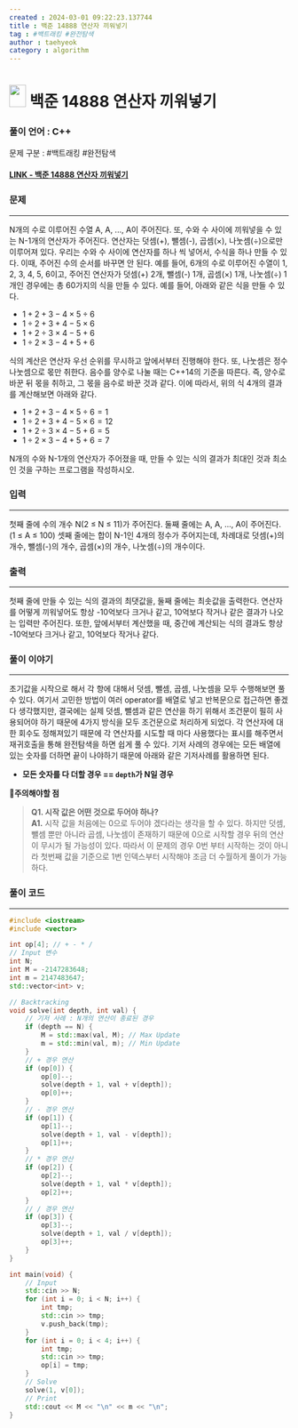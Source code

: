 ```yaml
---
created : 2024-03-01 09:22:23.137744
title : 백준 14888 연산자 끼워넣기
tag : #백트래킹 #완전탐색 
author : taehyeok
category : algorithm
---
```

# <img src="https://d2gd6pc034wcta.cloudfront.net/tier/10.svg" width="30" height="40"> 백준 14888 연산자 끼워넣기

### 풀이 언어 : C++

문제 구분 : #백트래킹 #완전탐색 
#### [LINK - 백준 14888 연산자 끼워넣기](https://www.acmicpc.net/problem/14888)

### 문제
<hr>

N개의 수로 이루어진 수열 A, A, ..., A이 주어진다. 또, 수와 수 사이에 끼워넣을 수 있는 N-1개의 연산자가 주어진다. 연산자는 덧셈(+), 뺄셈(-), 곱셈(×), 나눗셈(÷)으로만 이루어져 있다. 우리는 수와 수 사이에 연산자를 하나
씩 넣어서, 수식을 하나 만들 수 있다. 이때, 주어진 수의 순서를 바꾸면 안 된다. 예를 들어, 6개의 수로 이루어진 수열이 1, 2, 3, 4, 5, 6이고, 주어진 연산자가 덧셈(+) 2개, 뺄셈(-) 1개, 곱셈(×) 1개, 나눗셈(÷) 1개인 경우에는 총 60가지의 식을 만들 수 있다. 예를 들어, 아래와 같은 식을 만들 수 있다.

 - $1+2+3-4×5÷6$
 - $1÷2+3+4-5×6$
 - $1+2÷3×4-5+6$
 - $1÷2×3-4+5+6$

식의 계산은 연산자 우선 순위를 무시하고 앞에서부터 진행해야 한다. 또, 나눗셈은 정수 나눗셈으로 몫만 취한다. 음수를 양수로 나눌 때는 C++14의 기준을 따른다. 즉, 양수로 바꾼 뒤 몫을 취하고, 그 몫을 음수로 바꾼 것과 같다. 이에 따라서, 위의 식 4개의 결과를 계산해보면 아래와 같다.

 - $1+2+3-4×5÷6 = 1$
 - $1÷2+3+4-5×6 = 12$
 - $1+2÷3×4-5+6 = 5$
 - $1÷2×3-4+5+6 = 7$

N개의 수와 N-1개의 연산자가 주어졌을 때, 만들 수 있는 식의 결과가 최대인 것과 최소인 것을 구하는 프로그램을 작성하시오.
### 입력
<hr>

첫째 줄에 수의 개수 N(2 ≤ N ≤ 11)가 주어진다. 둘째 줄에는 A, A, ..., A이 주어진다. (1 ≤ A ≤ 100) 셋째 줄에는 합이 N-1인 4개의 정수가 주어지는데, 차례대로 덧셈(+)의 개수, 뺄셈(-)의 개수, 곱셈(×)의 개수, 나눗셈(÷)의 개수이다.
### 출력
<hr>

첫째 줄에 만들 수 있는 식의 결과의 최댓값을, 둘째 줄에는 최솟값을 출력한다. 연산자를 어떻게 끼워넣어도 항상 -10억보다 크거나 같고, 10억보다 작거나 같은 결과가 나오는 입력만 주어진다. 또한, 앞에서부터 계산했을 때, 중간에 계산되는 식의 결과도 항상 -10억보다 크거나 같고, 10억보다 작거나 같다.
### 풀이 이야기
<hr>

초기값을 시작으로 해서 각 항에 대해서 덧셈, 뺄셈, 곱셈, 나눗셈을 모두 수행해보면 풀 수 있다. 여기서 고민한 방법이 여러 operator를 배열로 넣고 반복문으로 접근하면 좋겠다 생각했지만, 결국에는 실제 덧셈, 뺄셈과 같은 연산을 하기 위해서 조건문이 필히 사용되어야 하기 때문에 4가지 방식을 모두 조건문으로 처리하게 되었다. 각 연산자에 대한 회수도 정해져있기 때문에 각 연산자를 시도할 때 마다 사용했다는 표시를 해주면서 재귀호출을 통해 완전탐색을 하면 쉽게 풀 수 있다. 기저 사례의 경우에는 모든 배열에 있는 숫자를 더하면 끝이 나야하기 때문에 아래와 같은 기저사례를 활용하면 된다.

- **모든 숫자를 다 더할 경우 == `depth`가 N일 경우**

**🚨주의해야할 점**
>**Q1. 시작 값은 어떤 것으로 두어야 하나?**  
>**A1.** 시작 값을 처음에는 0으로 두어야 겠다라는 생각을 할 수 있다. 하지만 덧셈, 뺄셈 뿐만 아니라 곱셈, 나눗셈이 존재하기 때문에 0으로 시작할 경우 뒤의 연산이 무시가 될 가능성이 있다. 따라서 이 문제의 경우 0번 부터 시작하는 것이 아니라 첫번째 값을 기준으로 1번 인덱스부터 시작해야 조금 더 수월하게 풀이가 가능하다.
### 풀이 코드
<hr>

``` c++
#include <iostream>
#include <vector>

int op[4]; // + - * /
// Input 변수
int N;
int M = -2147283648;
int m = 2147483647;
std::vector<int> v;

// Backtracking
void solve(int depth, int val) {
	// 기저 사례 : N개의 연산이 종료된 경우
	if (depth == N) {
		M = std::max(val, M); // Max Update
		m = std::min(val, m); // Min Update
	}
	// + 경우 연산
	if (op[0]) {
		op[0]--;
		solve(depth + 1, val + v[depth]);
		op[0]++;
	}
	// - 경우 연산
	if (op[1]) {
		op[1]--;
		solve(depth + 1, val - v[depth]);
		op[1]++;
	}
	// * 경우 연산
	if (op[2]) {
		op[2]--;
		solve(depth + 1, val * v[depth]);
		op[2]++;
	}
	// / 경우 연산
	if (op[3]) {
		op[3]--;
		solve(depth + 1, val / v[depth]);
		op[3]++;
	}
}

int main(void) {
	// Input
	std::cin >> N;
	for (int i = 0; i < N; i++) {
		int tmp;
		std::cin >> tmp;
		v.push_back(tmp);
	}
	for (int i = 0; i < 4; i++) {
		int tmp;
		std::cin >> tmp;
		op[i] = tmp;
	}
	// Solve
	solve(1, v[0]);
	// Print
	std::cout << M << "\n" << m << "\n";
}
```


